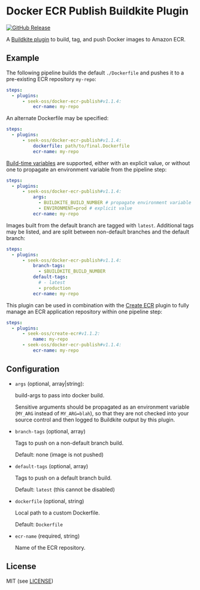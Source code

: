 # Docker ECR Publish Buildkite Plugin

[![GitHub Release](https://img.shields.io/github/release/seek-oss/docker-ecr-publish-buildkite-plugin.svg)](https://github.com/seek-oss/docker-ecr-publish-buildkite-plugin/releases)

A [Buildkite plugin](https://buildkite.com/docs/agent/v3/plugins) to build, tag,
and push Docker images to Amazon ECR.

## Example

The following pipeline builds the default `./Dockerfile` and pushes it to a
pre-existing ECR repository `my-repo`:

```yaml
steps:
  - plugins:
      - seek-oss/docker-ecr-publish#v1.1.4:
          ecr-name: my-repo
```

An alternate Dockerfile may be specified:

```yaml
steps:
  - plugins:
      - seek-oss/docker-ecr-publish#v1.1.4:
          dockerfile: path/to/final.Dockerfile
          ecr-name: my-repo
```

[Build-time
variables](https://docs.docker.com/engine/reference/commandline/build/#set-build-time-variables---build-arg)
are supported, either with an explicit value, or without one to propagate an
environment variable from the pipeline step:

```yaml
steps:
  - plugins:
      - seek-oss/docker-ecr-publish#v1.1.4:
          args:
            - BUILDKITE_BUILD_NUMBER # propagate environment variable
            - ENVIRONMENT=prod # explicit value
          ecr-name: my-repo
```

Images built from the default branch are tagged with `latest`. Additional tags
may be listed, and are split between non-default branches and the default
branch:

```yaml
steps:
  - plugins:
      - seek-oss/docker-ecr-publish#v1.1.4:
          branch-tags:
            - $BUILDKITE_BUILD_NUMBER
          default-tags:
            # - latest
            - production
          ecr-name: my-repo
```

This plugin can be used in combination with the [Create
ECR](https://github.com/seek-oss/create-ecr-buildkite-plugin) plugin to fully
manage an ECR application repository within one pipeline step:

```yaml
steps:
  - plugins:
      - seek-oss/create-ecr#v1.1.2:
          name: my-repo
      - seek-oss/docker-ecr-publish#v1.1.4:
          ecr-name: my-repo
```

## Configuration

- `args` (optional, array|string):

  build-args to pass into docker build.

  Sensitive arguments should be propagated as an environment variable (`MY_ARG`
  instead of `MY_ARG=blah`), so that they are not checked into your source
  control and then logged to Buildkite output by this plugin.

- `branch-tags` (optional, array)

  Tags to push on a non-default branch build.

  Default: none (image is not pushed)

- `default-tags` (optional, array)

  Tags to push on a default branch build.

  Default: `latest` (this cannot be disabled)

- `dockerfile` (optional, string)

  Local path to a custom Dockerfile.

  Default: `Dockerfile`

- `ecr-name` (required, string)

  Name of the ECR repository.

## License

MIT (see [LICENSE](LICENSE))
